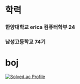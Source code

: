
# 학력
### 한양대학교 erica 컴퓨터학부 24
### 남성고등학교 74기

# boj
   [![Solved.ac Profile](http://mazassumnida.wtf/api/v2/generate_badge?boj=hi385790)](https://solved.ac/hi385790)
